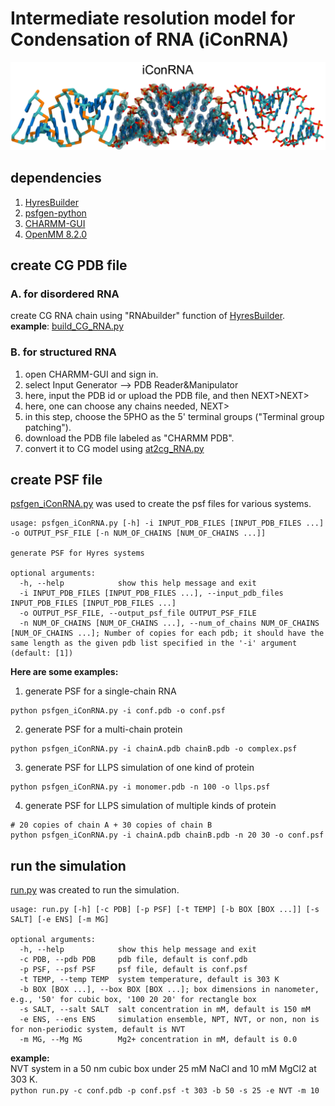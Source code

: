 # Intermediate resolution model for Condensation of RNA (iConRNA)
<img src="./image1.png"/>

## dependencies
1. [HyresBuilder](https://github.com/lslumass/HyresBuilder)
2. [psfgen-python](https://psfgen.robinbetz.com/)
3. [CHARMM-GUI](https://www.charmm-gui.org/)
4. [OpenMM 8.2.0](https://github.com/openmm/openmm)

## create CG PDB file
### A. for disordered RNA
create CG RNA chain using "RNAbuilder" function of [HyresBuilder](https://github.com/lslumass/HyresBuilder).  
**example**: [build_CG_RNA.py](./script/build_CG_RNA.py)  

### B. for structured RNA
1. open CHARMM-GUI and sign in.
2. select Input Generator --> PDB Reader&Manipulator
3. here, input the PDB id or upload the PDB file, and then NEXT>NEXT>  
4. here, one can choose any chains needed, NEXT>
5. in this step, choose the 5PHO as the 5' terminal groups ("Terminal group patching").
6. download the PDB file labeled as "CHARMM PDB".  
7. convert it to CG model using [at2cg_RNA.py](./script/at2cg_RNA.py)  

## create PSF file
[psfgen_iConRNA.py](./script/psfgen_iConRNA.py) was used to create the psf files for various systems.  
```
usage: psfgen_iConRNA.py [-h] -i INPUT_PDB_FILES [INPUT_PDB_FILES ...] -o OUTPUT_PSF_FILE [-n NUM_OF_CHAINS [NUM_OF_CHAINS ...]]

generate PSF for Hyres systems

optional arguments:
  -h, --help            show this help message and exit
  -i INPUT_PDB_FILES [INPUT_PDB_FILES ...], --input_pdb_files INPUT_PDB_FILES [INPUT_PDB_FILES ...]
  -o OUTPUT_PSF_FILE, --output_psf_file OUTPUT_PSF_FILE
  -n NUM_OF_CHAINS [NUM_OF_CHAINS ...], --num_of_chains NUM_OF_CHAINS [NUM_OF_CHAINS ...]; Number of copies for each pdb; it should have the same length as the given pdb list specified in the '-i' argument (default: [1])
```
**Here are some examples:**
1. generate PSF for a single-chain RNA
```
python psfgen_iConRNA.py -i conf.pdb -o conf.psf
```
2. generate PSF for a multi-chain protein
```
python psfgen_iConRNA.py -i chainA.pdb chainB.pdb -o complex.psf
```
3. generate PSF for LLPS simulation of one kind of protein
```
python psfgen_iConRNA.py -i monomer.pdb -n 100 -o llps.psf
```
4. generate PSF for LLPS simulation of multiple kinds of protein
```
# 20 copies of chain A + 30 copies of chain B
python psfgen_iConRNA.py -i chainA.pdb chainB.pdb -n 20 30 -o conf.psf
```

## run the simulation
[run.py](./script/run.py) was created to run the simulation.  
```
usage: run.py [-h] [-c PDB] [-p PSF] [-t TEMP] [-b BOX [BOX ...]] [-s SALT] [-e ENS] [-m MG]

optional arguments:
  -h, --help            show this help message and exit
  -c PDB, --pdb PDB     pdb file, default is conf.pdb
  -p PSF, --psf PSF     psf file, default is conf.psf
  -t TEMP, --temp TEMP  system temperature, default is 303 K
  -b BOX [BOX ...], --box BOX [BOX ...]; box dimensions in nanometer, e.g., '50' for cubic box, '100 20 20' for rectangle box
  -s SALT, --salt SALT  salt concentration in mM, default is 150 mM
  -e ENS, --ens ENS     simulation ensemble, NPT, NVT, or non, non is for non-periodic system, default is NVT
  -m MG, --Mg MG        Mg2+ concentration in mM, default is 0.0
```

**example:**  
NVT system in a 50 nm cubic box under 25 mM NaCl and 10 mM MgCl2 at 303 K.   
```python run.py -c conf.pdb -p conf.psf -t 303 -b 50 -s 25 -e NVT -m 10```